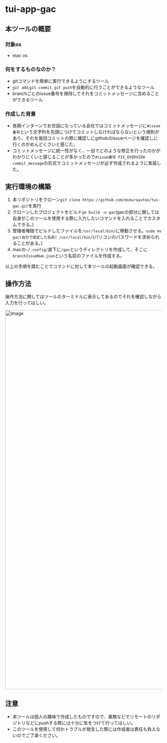# tui-app-gac

## 本ツールの概要
### 対象os
- mac os
### 何をするものなのか？
- gitコマンドを簡単に実行できるようにするツール
- `git add`,`git commit`, `git push`を自動的に行うことができるようなツール
- branchごとのissue番号を保持してそれをコミットメッセージに含めることができるツール

### 作成した背景
- 長期インターンでお世話になっている会社ではコミットメッセージに`#issue番号`という文字列を先頭につけてコミットしなければならないという規則があり、それを毎回コミットの際に確認しにgithubのissueページを確認しに行くのがめんどくさいと感じた。
- コミットメッセージに統一性がなく、一目でどのような修正を行ったのかがわかりにくいと感じることが多かったので`#issue番号 FIX_OVERVIEW commit_message`の形式でコミットメッセージが必ず作成されるように実装した。

## 実行環境の構築
1. 本リポジトリをクローン`git clone https://github.com/mimurayutoo/tui-gac.git`を実行
2. クローンしたプロジェクトをビルド`go build -o gac`(gacの部分に関しては自身がこのツールを使用する際に入力したいコマンドを入れることでカスタムできる。)
3. 管理者権限でビルドしたファイルを`/usr/local/bin/`に移動させる。`sudo mv gac(自分で設定した名前) /usr/local/bin/`(パソコンのパスワードを求められることがある。)
4. macの`~/.config/`直下に`/gac`というディレクトリを作成して、そこに`branchIssueNum.json`という名前のファイルを作成する。

以上の手順を踏むことでコマンドに対して本ツールの起動画面が確認できる。

## 操作方法
操作方法に関してはツールのターミナルに表示してあるのでそれを確認しながら入力を行ってほしい。


<img width="1216" alt="Image" src="https://github.com/user-attachments/assets/cdc69605-90b2-4b76-b4a4-7a17df60841d" />

## 注意
- 本ツールは個人の趣味で作成したものですので、業務などでリモートのリポジトリなどにpushする際には十分に気をつけて行ってほしい。
- このツールを使用して何かトラブルが発生した際には作成者は責任も負えないのでご了承ください。